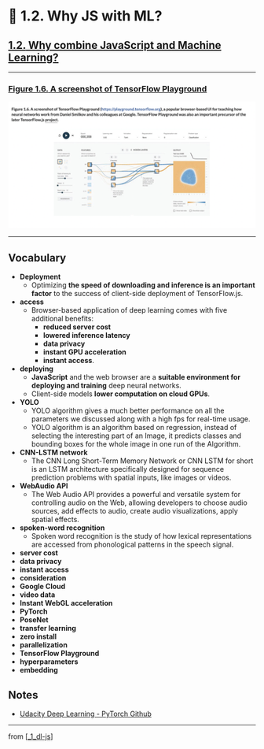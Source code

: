 # 🌱 1.2. Why JS with ML?

## [**1.2.** Why combine JavaScript and Machine Learning?](https://livebook.manning.com/book/deep-learning-with-javascript/chapter-1/95)

---

### [**Figure 1.6.** A screenshot of TensorFlow Playground](https://livebook.manning.com/book/deep-learning-with-javascript/chapter-1/ch01fig06)

<img src="../../../assets/figures/Figure_1-6.png"/>

---

## **Vocabulary**

- <b>Deployment</b>
  - Optimizing **the speed of downloading and inference is an important factor** to the success of client-side deployment of TensorFlow.js.
- <b>access</b>
  - Browser-based application of deep learning comes with five additional benefits:
    - **reduced server cost**
    - **lowered inference latency**
    - **data privacy**
    - **instant GPU acceleration**
    - **instant access**.
- <b>deploying</b>
  - **JavaScript** and the web browser are a **suitable environment for deploying and training** deep neural networks.
  - Client-side models **lower computation on cloud GPUs**.
- <b>YOLO</b>
  - YOLO algorithm gives a much better performance on all the parameters we discussed along with a high fps for real-time usage.
  - YOLO algorithm is an algorithm based on regression, instead of selecting the interesting part of an Image, it predicts classes and bounding boxes for the whole image in one run of the Algorithm.
- <b>CNN-LSTM network</b>
  - The CNN Long Short-Term Memory Network or CNN LSTM for short is an LSTM architecture specifically designed for sequence prediction problems with spatial inputs, like images or videos.
- <b>**WebAudio API**</b>
  - The Web Audio API provides a powerful and versatile system for controlling audio on the Web, allowing developers to choose audio sources, add effects to audio, create audio visualizations, apply spatial effects.
- <b>**spoken-word recognition**</b>
  - Spoken word recognition is the study of how lexical representations are accessed from phonological patterns in the speech signal.
- <b>server cost</b>
- <b>data privacy</b>
- <b>instant access</b>
- <b>consideration</b>
- <b>Google Cloud</b>
- <b>video data</b>
- <b>Instant WebGL acceleration</b>
- <b>PyTorch</b>
- <b>PoseNet</b>
- <b>transfer learning</b>
- <b>zero install</b>
- <b>parallelization</b>
- <b>TensorFlow Playground</b>
- <b>hyperparameters</b>
- <b>embedding</b>

## Notes

- [Udacity Deep Learning - PyTorch Github](https://github.com/udacity/deep-learning-v2-pytorch)

<link rel="stylesheet" type="text/css" media="all" href="../../../assets/css/custom.css" />

---

from [[_1_dl-js]]

[//begin]: # "Autogenerated link references for markdown compatibility"
[_1_dl-js]: ../_1_dl-js.md "🌱 1 DL and JS"
[//end]: # "Autogenerated link references"
